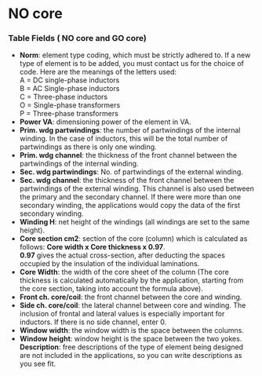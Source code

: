 # NO core

### Table Fields ( NO core and GO core)
- **Norm**: element type coding, which must be strictly adhered to. If a new type of element is to be added, you must contact us for the choice of code. Here are the meanings of the letters used:<br>
A = DC single-phase inductors<br>
B = AC Single-phase inductors<br>
C = Three-phase inductors<br>
O = Single-phase transformers<br>
P = Three-phase transformers<br>
- **Power VA**: dimensioning power of the element in VA.
- **Prim. wdg partwindings**: the number of partwindings of the internal winding. In the case of inductors, this will be the total number of partwindings as there is only one winding.
- **Prim. wdg channel**: the thickness of the front channel between the partwindings of the internal winding.
- **Sec. wdg partwindings**: No. of partwindings of the external winding. 
- **Sec. wdg channel**: the thickness of the front channel between the partwindings of the external winding. This channel is also used between the primary and the secondary channel. If there were more than one secondary winding, the applications would copy the data of the first secondary winding.
- **Winding H**: net height of the windings 
(all windings are set to the same height).
- **Core section cm2**: section of the core (column) which is calculated as follows: **Core width x Core thickness x 0.97**. <br>
**0.97** gives the actual cross-section, after deducting the spaces occupied by the insulation of the individual laminations.
- **Core Width**: the width of the core sheet of the column (The core thickness is calculated automatically by the application, starting from the core section, taking into account the formula above).
- **Front ch. core/coil**: the front channel between the core and winding.
- **Side ch. core/coil**: the lateral channel between core and winding. The inclusion of frontal and lateral values is especially important for inductors. If there is no side channel, enter 0.
- **Window width**: the window width is the space between the columns.
- **Window height**: window height is the space between the two yokes.
 **Description**: free descriptions of the type of element being designed are not included in the applications, so you can write descriptions as you see fit.